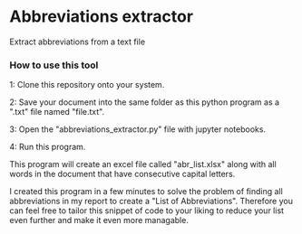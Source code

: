 # Abbreviations extractor
 Extract abbreviations from a text file


### How to use this tool

 1: Clone this repository onto your system.
 
 2: Save your document into the same folder as this python program as a ".txt" file named "file.txt".
 
 3: Open the "abbreviations_extractor.py" file with jupyter notebooks.
 
 4: Run this program.
 
 This program will create an excel file called "abr_list.xlsx" along with all words in the document that have consecutive capital letters.
 
 I created this program in a few minutes to solve the problem of finding all abbreviations in my report to create a "List of Abbreviations". Therefore you can feel free to tailor this snippet of code to your liking to reduce your list even further and make it even more managable.
